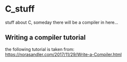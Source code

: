 # C_stuff
stuff about C, someday there will be a compiler in here...


## Writing a compiler tutorial
the following tutorial is taken from: https://norasandler.com/2017/11/29/Write-a-Compiler.html 





```

```
